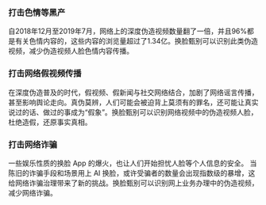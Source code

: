 ### 打击色情等黑产
自2018年12月至2019年7月，网络上的深度伪造视频数量翻了一倍，并且96%都是有关色情内容的，这些内容的浏览量超过了1.34亿。换脸甄别可以识别此类伪造视频，减少伪造视频人脸色情内容传播。

### 打击网络假视频传播
在深度伪造普及的时代，假视频、假新闻与社交网络结合，加剧了网络谣言传播，甚至影响舆论走向。真伪莫辨，人们可能会被迫背上莫须有的罪名，还可能让真实说过的话、做过的事成为“假象”。换脸甄别可以识别网络视频中的伪造视频人脸，杜绝造假，还原事实真相。

### 打击网络诈骗
一些娱乐性质的换脸 App 的爆火，也让人们开始担忧人脸等个人信息的安全。
当陈旧的诈骗手段和场景用上 AI 换脸，或许受骗者的数量会出现指数级的暴增，这给网络诈骗治理带来了新的挑战。换脸甄别可以识别网上业务办理中的伪造视频，减少网络诈骗。
